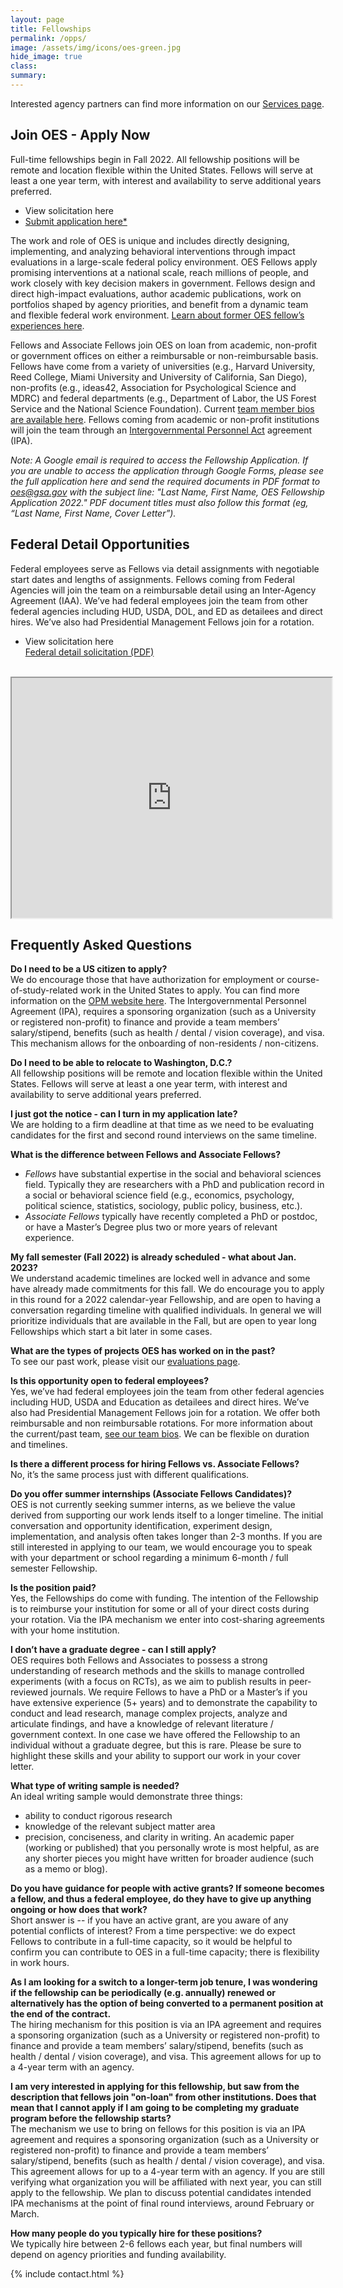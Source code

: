 ```yaml
---
layout: page
title: Fellowships
permalink: /opps/
image: /assets/img/icons/oes-green.jpg
hide_image: true
class:
summary: 
---
```


Interested agency partners can find more information on our <a href="{{ site.baseurl}}/services/#become-an-agency-partner" target="_blank">Services page</a>.

## Join OES - Apply Now 
Full-time fellowships begin in Fall 2022.  All fellowship positions will be remote and location flexible within the United States. Fellows will serve at least a one year term, with interest and availability to serve additional years preferred. 
- View solicitation here
- <a href="https://docs.google.com/forms/d/e/1FAIpQLScuFpfcpsxMaR6YHxzxGyriv2DCoUS4BxRr7RgNVLPd4BXQgA/viewform" target="_blank">Submit application here*</a>

The work and role of OES is unique and includes directly designing, implementing, and analyzing behavioral interventions through impact evaluations in a large-scale federal policy environment. OES Fellows apply promising interventions at a national scale, reach millions of people, and work closely with key decision makers in government. Fellows design and direct high-impact evaluations, author academic publications, work on portfolios shaped by agency priorities, and benefit from a dynamic team and flexible federal work environment. <a href="{{site.baseurl}}/blog/alumni">Learn about former OES fellow’s experiences here</a>.

Fellows and Associate Fellows join OES on loan from academic, non-profit or government offices on either a reimbursable or non-reimbursable basis.  Fellows have come from a variety of universities (e.g., Harvard University, Reed College, Miami University and University of California, San Diego), non-profits (e.g., ideas42, Association for Psychological Science and MDRC) and federal departments (e.g., Department of Labor, the US Forest Service and the National Science Foundation). Current <a href="https://oes.gsa.gov/team/" target="_blank">team member bios are available here</a>.  Fellows coming from academic or non-profit institutions will join the team through an <a href="https://oes.gsa.gov/assets/files/ipa-toolkit-oes.pdf" target="_blank">Intergovernmental Personnel Act</a> agreement (IPA).

*Note: A Google email is required to access the Fellowship Application. If you are unable to access the application through Google Forms, please see the full application here and send the required documents in PDF format to <a href="mailto:oes@gsa.gov?subject=Last Name, First Name, OES Fellowship Application 2022">oes@gsa.gov</a> with the subject line: "Last Name, First Name, OES Fellowship Application 2022." PDF document titles must also follow this format (eg, “Last Name, First Name, Cover Letter”).* 

## Federal Detail Opportunities
Federal employees serve as Fellows via detail assignments with negotiable start dates and lengths of assignments. Fellows coming from Federal Agencies will join the team on a reimbursable detail using an Inter-Agency Agreement (IAA). We’ve had federal employees join the team from other federal agencies including HUD, USDA, DOL, and ED as detailees and direct hires. We’ve also had Presidential Management Fellows join for a rotation. 
- View solicitation here<br>
<a class="usa-button" href="{{site.baseurl}}/work">Federal detail solicitation (PDF)</a>
<br>
<iframe src="https://www.youtube.com/embed/9KSQ3YLpuV4" width="512" height="384"></iframe>

## Frequently Asked Questions
**Do I need to be a US citizen to apply?**<br>
We do encourage those that have authorization for employment or course-of-study-related work in the United States to apply. You can find more information on the <a href="https://www.opm.gov/policy-data-oversight/hiring-information/intergovernment-personnel-act/" target="_blank">OPM website here</a>. 
The Intergovernmental Personnel Agreement (IPA), requires a sponsoring organization (such as a University or registered non-profit) to finance and provide a team members’ salary/stipend, benefits (such as health / dental / vision coverage), and visa. This mechanism allows for the onboarding of non-residents / non-citizens.

**Do I need to be able to relocate to Washington, D.C.?**<br>
All fellowship positions will be remote and location flexible within the United States. Fellows will serve at least a one year term, with interest and availability to serve additional years preferred.

**I just got the notice - can I turn in my application late?**<br>
We are holding to a firm deadline at that time as we need to be evaluating candidates for the first and second round interviews on the same timeline.

**What is the difference between Fellows and Associate Fellows?**<br>
- *Fellows* have substantial expertise in the social and behavioral sciences field. Typically they are researchers with a PhD and publication record in a social or behavioral science field (e.g., economics, psychology, political science, statistics, sociology, public policy, business, etc.).
- *Associate Fellows* typically have recently completed a PhD or postdoc, or have a Master’s Degree plus two or more years of relevant experience.

**My fall semester (Fall 2022) is already scheduled - what about Jan. 2023?**<br>
We understand academic timelines are locked well in advance and some have already made commitments for this fall. We do encourage you to apply in this round for a 2022 calendar-year Fellowship, and are open to having a conversation regarding timeline with qualified individuals. In general we will prioritize individuals that are available in the Fall, but are open to year long Fellowships which start a bit later in some cases. 

**What are the types of projects OES has worked on in the past?**<br>
To see our past work, please visit our <a href="https://oes.gsa.gov/work/" target="_blank">evaluations page</a>. 

**Is this opportunity open to federal employees?**<br>
Yes, we’ve had federal employees join the team from other federal agencies including HUD, USDA and Education as detailees and direct hires. We’ve also had Presidential Management Fellows join for a rotation. We offer both reimbursable and non reimbursable rotations. For more information about the current/past team, <a href="https://oes.gsa.gov/team/" target="_blank">see our team bios</a>. We can be flexible on duration and timelines. 

**Is there a different process for hiring Fellows vs. Associate Fellows?**<br>
No, it’s the same process just with different qualifications.

**Do you offer summer internships (Associate Fellows Candidates)?**<br>
OES is not currently seeking summer interns, as we believe the value derived from supporting our work lends itself to a longer timeline. The initial conversation and opportunity identification, experiment design, implementation, and analysis often takes longer than 2-3 months. If you are still interested in applying to our team, we would encourage you to speak with your department or school regarding a minimum 6-month / full semester Fellowship. 

**Is the position paid?**<br>
Yes, the Fellowships do come with funding. The intention of the Fellowship is to reimburse your institution for some or all of your direct costs during your rotation.  Via the IPA mechanism we enter into cost-sharing agreements with your home institution. 

**I don’t have a graduate degree - can I still apply?**<br>
OES requires both Fellows and Associates to possess a strong understanding of research methods and the skills to manage controlled experiments (with a focus on RCTs), as we aim to publish results in peer-reviewed journals. We require Fellows to have a PhD or a Master’s if you have extensive experience (5+ years) and to demonstrate the capability to conduct and lead research, manage complex projects, analyze and articulate findings, and have a knowledge of relevant literature / government context. In one case we have offered the Fellowship to an individual without a graduate degree, but this is rare. Please be sure to highlight these skills and your ability to support our work in your cover letter. 

**What type of writing sample is needed?**<br>
An ideal writing sample would demonstrate three things:
- ability to conduct rigorous research
- knowledge of the relevant subject matter area
- precision, conciseness, and clarity in writing.
An academic paper (working or published) that you personally wrote is most helpful, as are any shorter pieces you might have written for broader audience (such as a memo or blog).  

**Do you have guidance for people with active grants? If someone becomes a fellow, and thus a federal employee, do they have to give up anything ongoing or how does that work?**<br>
Short answer is -- if you have an active grant, are you aware of any potential conflicts of interest?  From a time perspective: we do expect Fellows to contribute in a full-time capacity, so it would be helpful to confirm you can contribute to OES in a full-time capacity; there is flexibility in work hours. 

**As I am looking for a switch to a longer-term job tenure, I was wondering if the fellowship can be periodically (e.g. annually) renewed or alternatively has the option of being converted to a permanent position at the end of the contract.**<br>
The hiring mechanism for this position is via an IPA agreement and requires a sponsoring organization (such as a University or registered non-profit) to finance and provide a team members’ salary/stipend, benefits (such as health / dental / vision coverage), and visa. This agreement allows for up to a 4-year term with an agency.

**I am very interested in applying for this fellowship, but saw from the description that fellows join "on-loan" from other institutions. Does that mean that I cannot apply if I am going to be completing my graduate program before the fellowship starts?**<br>
The mechanism we use to bring on fellows for this position is via an IPA agreement and requires a sponsoring organization (such as a University or registered non-profit) to finance and provide a team members’ salary/stipend, benefits (such as health / dental / vision coverage), and visa. This agreement allows for up to a 4-year term with an agency. If you are still verifying what organization you will be affiliated with next year, you can still apply to the fellowship. We plan to discuss potential candidates intended IPA mechanisms at the point of final round interviews, around February or March.
 
**How many people do you typically hire for these positions?**<br>
We typically hire between 2-6 fellows each year, but final numbers will depend on agency priorities and funding availability. 

<section class="usa-section bg-white">
  {% include contact.html %}
</section>
